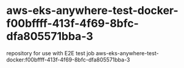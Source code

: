 # aws-eks-anywhere-test-docker-f00bffff-413f-4f69-8bfc-dfa805571bba-3
repository for use with E2E test job aws-eks-anywhere-test-docker:f00bffff-413f-4f69-8bfc-dfa805571bba-3
